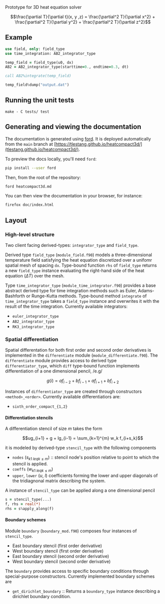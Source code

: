 Prototype for 3D heat equation solver

```math
\frac{\partial T}{\partial t}(x, y ,z) = \frac{\partial^2 T}{\partial x^2} + \frac{\partial^2 T}{\partial y^2} + \frac{\partial^2 T}{\partial z^2}
```
## Example

```fortran
use field, only: field_type
use time_integration: AB2_integrator_type

temp_field = field_type(u0, dx)
AB2 = AB2_integrator_type(starttime=0., endtime=0.3, dt)

call AB2%integrate(temp_field)

temp_field%dump("output.dat")
```

## Running the unit tests

```
make - C tests/ test
```

## Generating and viewing the documentation

The documentation is generated using
[ford](https://forddocs.readthedocs.io/en/latest/). It is deployed
automatically from the `main` branch at
[https://tlestang.github.io/heatcompact3d/](tlestang.github.io/heatcompact3d/).

To preview the docs locally, you'll need `ford`:

```bash
pip install --user ford
```

Then, from the root of the repository:

```bash
ford heatcompact3d.md
```

You can then view the documentation in your browser, for instance:

```bash
firefox doc/index.html
```

## Layout

### High-level structure

Two client facing derived-types: `integrator_type` and `field_type`.

Derived type `field_type` (`module_field.f90`) models a three-dimensional
temperature field satisfying the heat equation discretized over a
unifomr spatial mesh of spacing `dx`. Type-bound function `rhs` of
`field_type` returns a new `field_type` instance evaluating the
right-hand side of the heat equation ($\Delta T$) over the mesh.

Type `time_integrator_type` (`module_time_integrator.f90`) provides a base abstract
derived type for time integration methods such as Euler,
Adams-Bashforth or Runge-Kutta methods. Type-bound method `integrate`
of `time_integrator_type` takes a `field_type` instance and overwrites it
with the result of the time integration. Currently available integrators:

- `euler_integrator_type`
- `AB2_integrator_type`
- `RK3_integrator_type`

### Spatial differentiation

Spatial differentation for both first order and second order
derivatives is implemented in the `differentiate` module
(`module_differentiate.f90`). The `differentiate` module provides access
to derived type `differentiator_type`, which `diff` type-bound
function implements differentiation of a one dimensional pencil, /e.g/

```math
g(i) = af_{i-2} + bf_{i-1} + af_{i+1} + bf_{i+2}
```

Instances of `differentiator_type` are created through constructors
`<method>_<order>`. Currently available differentiatiors are:

- `sixth_order_compact_{1,2}`

#### Differentiation stencils

A differentiation stencil of size $m$ takes the form

```math
ug_{i+1} + g + lg_{i-1} = \sum_{k=1}^{m} w_k f_{i+s_k}
```

it is modeled by derived-type `stencil_type` with the following components

- `nodes` (${s_k}_{1 \ leq k \leq m}$) :: stencil node's position
  relative to point to which the stencil is applied.
- `coeffs` (${w_k}_{1 \ leq k \leq m}$)
- `upper`, `lower` ($u$, $l$) coefficients forming the lower and upper
  diagonals of the tridiagnonal matrix describing the system.
  
A instance of `stencil_type` can be applied along a one dimensional
pencil

```fortran
s = stencil_type(...)
f, rhs = real(*)
rhs = s%apply_along(f)
```

#### Boundary schemes

Module `boundary` (`boundary_mod.f90`) composes four instances of
`stencil_type`.

- East boundary stencil (first order derivative)
- West boundary stencil (first order derivative)
- East boundary stencil (second order derivative)
- West boundary stencil (second order derivative)

The `boundary` provides access to specific boundary conditions through
special-purpose constructors. Currently implemented boundary schemes are

- `get_dirichlet_boundary` :: Returns a `boundary_type` instance
  describing a dirichlet boundary condition.

